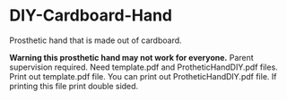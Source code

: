 # DIY-Cardboard-Hand
Prosthetic hand that is made out of cardboard.


**Warning this prosthetic hand may not work for everyone.**
Parent supervision required.
Need template.pdf and ProtheticHandDIY.pdf files.
Print out template.pdf file.
You can print out ProtheticHandDIY.pdf file.
If printing this file print double sided.
